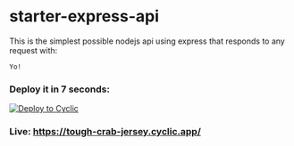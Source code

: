 # starter-express-api

This is the simplest possible nodejs api using express that responds to any request with: 
```
Yo!
```

### Deploy it in 7 seconds: 

[![Deploy to Cyclic](https://deploy.cyclic.app/button.svg)](https://deploy.cyclic.app/)

### Live: https://tough-crab-jersey.cyclic.app/
